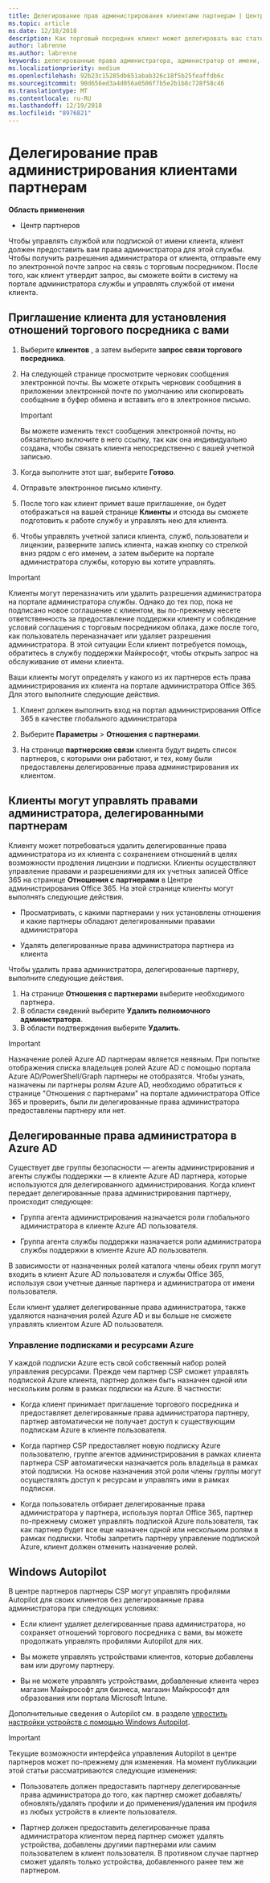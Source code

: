 ```yaml
---
title: Делегирование прав администрирования клиентами партнерам | Центр партнеров
ms.topic: article
ms.date: 12/18/2018
description: Как торговый посредник клиент может делегировать вас стать их администратора. Кроме того, они могут удалить права.
author: labrenne
ms.author: labrenne
keywords: делегированные права администратора, администратор от имени, удалить права, страницы доступа к данным, AOBO
ms.localizationpriority: medium
ms.openlocfilehash: 92b23c15285db651abab326c18f5b25feaffdb6c
ms.sourcegitcommit: 90d656ed3a4d056a0506f7b5e2b1b8c728f58c46
ms.translationtype: MT
ms.contentlocale: ru-RU
ms.lasthandoff: 12/19/2018
ms.locfileid: "8976821"
---
```

# <a name="customers-delegate-administration-privileges-to-partners"></a>Делегирование прав администрирования клиентами партнерам

**Область применения**

-  Центр партнеров

Чтобы управлять службой или подпиской от имени клиента, клиент должен предоставить вам права администратора для этой службы. Чтобы получить разрешения администратора от клиента, отправьте ему по электронной почте запрос на связь с торговым посредником. После того, как клиент утвердит запрос, вы сможете войти в систему на портале администратора службы и управлять службой от имени клиента. 

## <a name="invite-a-customer-to-establish-a-reseller-relationship-with-you"></a>Приглашение клиента для установления отношений торгового посредника с вами

1.  Выберите **клиентов** , а затем выберите **запрос связи торгового посредника**.

2.  На следующей странице просмотрите черновик сообщения электронной почты. Вы можете открыть черновик сообщения в приложении электронной почте по умолчанию или скопировать сообщение в буфер обмена и вставить его в электронное письмо. 

    >[!IMPORTANT]
    >Вы можете изменить текст сообщения электронной почты, но обязательно включите в него ссылку, так как она индивидуально создана, чтобы связать клиента непосредственно с вашей учетной записью. 
    
3.  Когда выполните этот шаг, выберите **Готово**.

4.  Отправьте электронное письмо клиенту.

5.  После того как клиент примет ваше приглашение, он будет отображаться на вашей странице **Клиенты** и отсюда вы сможете подготовить к работе службу и управлять нею для клиента.

6.  Чтобы управлять учетной записи клиента, служб, пользователи и лицензии, разверните запись клиента, нажав кнопку со стрелкой вниз рядом с его именем, а затем выберите на портале администратора службы, которую вы хотите управлять.

>[!IMPORTANT]  
>Клиенты могут переназначить или удалить разрешения администратора на портале администратора службы. Однако до тех пор, пока не подписано новое соглашение с клиентом, вы по-прежнему несете ответственность за предоставление поддержки клиенту и соблюдение условий соглашения с торговым посредником облака, даже после того, как пользователь переназначает или удаляет разрешения администратора. В этой ситуации Если клиент потребуется помощь, обратитесь в службу поддержки Майкрософт, чтобы открыть запрос на обслуживание от имени клиента.

Ваши клиенты могут определять у какого из их партнеров есть права администрирования их клиента на портале администратора Office 365. Для этого выполните следующие действия.

1. Клиент должен выполнить вход на портал администрирования Office 365 в качестве глобального администратора

2. Выберите **Параметры** > **Отношения с партнерами**.

3. На странице **партнерские связи** клиента будут видеть список партнеров, с которыми они работают, и тех, кому были предоставлены делегированные права администрирования их клиентом.

## <a name="customers-can-manage-a-partners-delegated-admin-privileges"></a>Клиенты могут управлять правами администратора, делегированными партнерам 

Клиенту может потребоваться удалить делегированные права администратора из их клиента с сохранением отношений в целях возможности продления лицензии и подписки. Клиенты осуществляют управление правами и разрешениями для их учетных записей Office 365 на странице **Отношения с партнерами** в Центре администрирования Office 365. На этой странице клиенты могут выполнять следующие действия.

- Просматривать, с какими партнерами у них установлены отношения и какие партнеры обладают делегированными правами администратора

- Удалять делегированные права администратора партнера из клиента

Чтобы удалить права администратора, делегированные партнеру, выполните следующие действия.

1. На странице **Отношения с партнерами** выберите необходимого партнера.
2. В области сведений выберите **Удалить полномочного администратора**.
3. В области подтверждения выберите **Удалить**.

>[!IMPORTANT]  
>Назначение ролей Azure AD партнерам является неявным. При попытке отображения списка владельцев ролей Azure AD с помощью портала Azure AD/PowerShell/Graph партнеры не отобразятся. Чтобы узнать, назначены ли партнеры ролям Azure AD, необходимо обратиться к странице "Отношения с партнерами" на портале администратора Office 365 и проверить, были ли делегированные права администратора предоставлены партнеру или нет.

## <a name="delegated-admin-privileges-in-azure-ad"></a>Делегированные права администратора в Azure AD 

Существует две группы безопасности — агенты администрирования и агенты службы поддержки — в клиенте Azure AD партнера, которые используются для делегированного администрирования. Когда клиент передает делегированные права администрирования партнеру, происходит следующее:

- Группа агента администрирования назначается роли глобального администратора в клиенте Azure AD пользователя.

- Группа агента службы поддержки назначается роли администратора службы поддержки в клиенте Azure AD пользователя.

В зависимости от назначенных ролей каталога члены обеих групп могут входить в клиент Azure AD пользователя и службы Office 365, используя свои учетные данные партнера и администратора от имени пользователя.

Если клиент удаляет делегированные права администратора, также удаляются назначения ролей Azure AD и вы больше не сможете управлять клиентом Azure AD пользователя.

### <a name="azure-subscriptions-and-resource-management"></a>Управление подписками и ресурсами Azure

У каждой подписки Azure есть свой собственный набор ролей управления ресурсами. Прежде чем партнер CSP сможет управлять подпиской Azure клиента, партнер должен быть назначен одной или нескольким ролям в рамках подписки на Azure. В частности:

- Когда клиент принимает приглашение торгового посредника и предоставляет делегированные права администратора партнеру, партнер автоматически не получает доступ к существующим подпискам Azure в клиенте пользователя.

- Когда партнер CSP предоставляет новую подписку Azure пользователю, группе агентов администрирования в рамках клиента партнера CSP автоматически назначается роль владельца в рамках этой подписки. На основе назначения этой роли члены группы могут осуществлять доступ к ресурсам и управлять ими в рамках подписки.

- Когда пользователь отбирает делегированные права администратора у партнера, используя портал Office 365, партнер по-прежнему сможет управлять подпиской Azure пользователя, так как партнер будет все еще назначен одной или нескольким ролям в рамках подписки. Чтобы запретить партнеру управление подпиской Azure, клиент должен отменить назначение ролей.

## <a name="windows-autopilot"></a>Windows Autopilot

<!--Maggie, 12/5/18 - Removed table showing what different CSP partner types can and can't do because all partner types are now in parity. As per Bhavya Chopra in bug 19841770.-->

В центре партнеров партнеры CSP могут управлять профилями Autopilot для своих клиентов без делегированные права администратора при следующих условиях: 

- Если клиент удаляет делегированные права администратора, но сохраняет отношений торгового посредника с вами, вы можете продолжать управлять профилями Autopilot для них.

- Вы можете управлять устройствами клиентов, которые добавлены вам или другому партнеру. 

- Вы не можете управлять устройствами, добавленные клиента через магазин Майкрософт для бизнеса, магазин Майкрософт для образования или портала Microsoft Intune.

Дополнительные сведения о Autopilot см. в разделе [упростить настройки устройств с помощью Windows Autopilot](https://docs.microsoft.com/partner-center/autopilot).

>[!IMPORTANT]  
>Текущие возможности интерфейса управления Autopilot в центре партнеров может по-прежнему для изменения. На момент публикации этой статьи рассматриваются следующие изменения:

- Пользователь должен предоставить партнеру делегированные права администратора до того, как партнер сможет добавлять/обновлять/удалять профили и до применения/удаления им профиля из любых устройств в клиенте пользователя.

- Партнер должен предоставить делегированные права администратора клиентом перед партнер сможет удалять устройства, добавлены другими партнерами или самим пользователем в клиент пользователя. В противном случае партнер сможет удалять только устройства, добавленного ранее тем же партнером.
